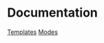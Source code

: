 # Documentation
[Templates](https://github.com/abschill/underpin/blob/master/docs/types.md)
[Modes](https://github.com/abschill/underpin/blob/master/docs/modes.md)